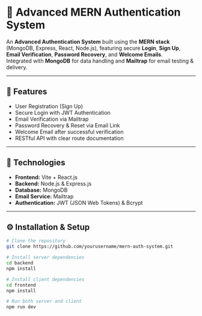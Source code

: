 # 🔐 Advanced MERN Authentication System

An **Advanced Authentication System** built using the **MERN stack** (MongoDB, Express, React, Node.js), featuring secure **Login**, **Sign Up**, **Email Verification**, **Password Recovery**, and **Welcome Emails**.  
Integrated with **MongoDB** for data handling and **Mailtrap** for email testing & delivery.

---

## 🚀 Features
- User Registration (Sign Up)  
- Secure Login with JWT Authentication  
- Email Verification via Mailtrap  
- Password Recovery & Reset via Email Link  
- Welcome Email after successful verification  
- RESTful API with clear route documentation  

---

## 🧰 Technologies
- **Frontend:** Vite + React.js  
- **Backend:** Node.js & Express.js  
- **Database:** MongoDB  
- **Email Service:** Mailtrap  
- **Authentication:** JWT (JSON Web Tokens) & Bcrypt  

---

## ⚙️ Installation & Setup

```bash
# Clone the repository
git clone https://github.com/yourusername/mern-auth-system.git

# Install server dependencies
cd backend
npm install

# Install client dependencies
cd frontend
npm install

# Run both server and client
npm run dev
